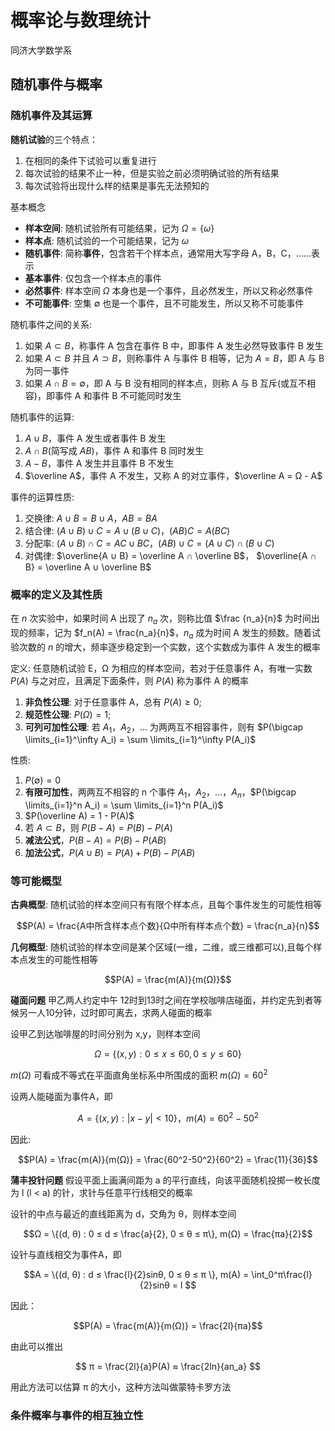 # 概率论与数理统计

同济大学数学系

## 随机事件与概率

### 随机事件及其运算

**随机试验**的三个特点：

1. 在相同的条件下试验可以重复进行
2. 每次试验的结果不止一种，但是实验之前必须明确试验的所有结果
3. 每次试验将出现什么样的结果是事先无法预知的

基本概念

- **样本空间**: 随机试验所有可能结果，记为 $Ω = \{ ω \}$
- **样本点**: 随机试验的一个可能结果，记为 $ω$
- **随机事件**: 简称**事件**，包含若干个样本点，通常用大写字母 A，B，C，……表示
- **基本事件**: 仅包含一个样本点的事件
- **必然事件**: 样本空间 $Ω$ 本身也是一个事件，且必然发生，所以又称必然事件
- **不可能事件**: 空集 $∅$ 也是一个事件，且不可能发生，所以又称不可能事件

随机事件之间的关系:

1. 如果 $A ⊂ B$，称事件 A 包含在事件 B 中，即事件 A 发生必然导致事件 B 发生
2. 如果 $A ⊂ B$ 并且 $A ⊃ B$，则称事件 A 与事件 B 相等，记为 $A = B$，即 A 与 B 为同一事件
3. 如果 $A ∩ B = ∅$，即 A 与 B 没有相同的样本点，则称 A 与 B 互斥(或互不相容)，即事件 A 和事件 B 不可能同时发生

随机事件的运算:

1. $A ∪ B$，事件 A 发生或者事件 B 发生
2. $A ∩ B$(简写成 $AB$)，事件 A 和事件 B 同时发生
3. $A - B$，事件 A 发生并且事件 B 不发生
4. $\overline A$，事件 A 不发生，又称 A 的对立事件，$\overline A = Ω - A$

事件的运算性质:

1. 交换律: $A ∪ B = B ∪ A$，$AB = BA$
2. 结合律: $(A ∪ B) ∪ C = A ∪ (B ∪ C)$，$(AB)C = A(BC)$
3. 分配率: $(A ∪ B) ∩ C = AC ∪ BC$，$(AB) ∪ C = (A ∪ C) ∩ (B ∪ C)$
4. 对偶律: $\overline{A ∪ B} = \overline A ∩ \overline B$， $\overline{A ∩ B} = \overline A ∪ \overline B$

### 概率的定义及其性质

在 $n$ 次实验中，如果时间 A 出现了 $n_a$ 次，则称比值 $\frac {n_a}{n}$ 为时间出现的频率，记为 $f_n(A) = \frac{n_a}{n}$，$n_a$ 成为时间 A 发生的频数。随着试验次数的 $n$ 的增大，频率逐步稳定到一个实数，这个实数成为事件 A 发生的概率

定义: 任意随机试验 E，Ω 为相应的样本空间，若对于任意事件 A，有唯一实数 $P(A)$ 与之对应，且满足下面条件，则 $P(A)$ 称为事件 A 的概率

1. **非负性公理**: 对于任意事件 A，总有 $P(A) ≥ 0$;
2. **规范性公理**: $P(Ω) = 1$;
3. **可列可加性公理**: 若 $A_1，A_2，...$ 为两两互不相容事件，则有 $P(\bigcap \limits_{i=1}^\infty A_i) = \sum \limits_{i=1}^\infty P(A_i)$

性质:

1. $P(∅) = 0$
2. **有限可加性**，两两互不相容的 n 个事件 $A_1，A_2，...，A_n$，$P(\bigcap \limits_{i=1}^n A_i) = \sum \limits_{i=1}^n P(A_i)$
3. $P(\overline A) = 1 - P(A)$
4. 若 $A ⊂ B$，则 $P(B - A) = P(B) - P(A)$
5. **减法公式**，$P(B - A) = P(B) - P(AB)$
6. **加法公式**，$P(A ∪ B) = P(A) + P(B) - P(AB)$

### 等可能概型

**古典概型**: 随机试验的样本空间只有有限个样本点，且每个事件发生的可能性相等

$$P(A) = \frac{A中所含样本点个数}{Ω中所有样本点个数} = \frac{n_a}{n}$$

**几何概型**: 随机试验的样本空间是某个区域(一维，二维，或三维都可以),且每个样本点发生的可能性相等

$$P(A) = \frac{m(A)}{m(Ω)}$$

**碰面问题** 甲乙两人约定中午 12时到13时之间在学校咖啡店碰面，并约定先到者等候另一人10分钟，过时即可离去，求两人碰面的概率

设甲乙到达咖啡屋的时间分别为 x,y，则样本空间

$$Ω = \{(x,y) : 0 ≤ x ≤ 60, 0 ≤ y ≤ 60\}$$

$m(Ω)$ 可看成不等式在平面直角坐标系中所围成的面积 $m(Ω) = 60^2$

设两人能碰面为事件A，即

$$A = \{(x,y) : |x - y| < 10\}，m(A) = 60^2 - 50^2$$

因此:

$$P(A) = \frac{m(A)}{m(Ω)} = \frac{60^2-50^2}{60^2} = \frac{11}{36}$$

**蒲丰投针问题** 假设平面上画满间距为 a 的平行直线，向该平面随机投掷一枚长度为 l (l < a) 的针，求针与任意平行线相交的概率

设针的中点与最近的直线距离为 d，交角为 θ，则样本空间

$$Ω = \{(d, θ) : 0 ≤ d ≤ \frac{a}{2}, 0 ≤ θ ≤ π\}, m(Ω) = \frac{πa}{2}$$

设针与直线相交为事件A，即

$$A = \{(d, θ) : d ≤ \frac{l}{2}sinθ, 0 ≤ θ ≤ π \}, m(A) = \int_0^π\frac{l}{2}sinθ = l $$

因此：

$$P(A) = \frac{m(A)}{m(Ω)} = \frac{2l}{πa}$$

由此可以推出

$$ π = \frac{2l}{a}P(A) ≈ \frac{2ln}{an_a} $$

用此方法可以估算 π 的大小，这种方法叫做蒙特卡罗方法

### 条件概率与事件的相互独立性